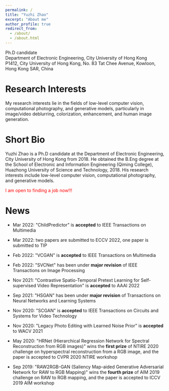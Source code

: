 ```yaml
---
permalink: /
title: "Yuzhi Zhao"
excerpt: "About me"
author_profile: true
redirect_from: 
  - /about/
  - /about.html
---
```


Ph.D candidate <br>
Department of Electronic Engineering, City University of Hong Kong <br>
P1412, City University of Hong Kong, No. 83 Tat Chee Avenue, Kowloon, Hong Kong SAR, China

**Research Interests**
======
My research interests lie in the fields of low-level computer vision, computational photography, and generative models, particularly in image/video deblurring, colorization, enhancement, and human image generation. 

**Short Bio**
======
Yuzhi Zhao is a Ph.D candidate at the Department of Electronic Engineering, City University of Hong Kong from 2018. He obtained the B.Eng degree at the School of Electronic and Information Engineering (Qiming College), Huazhong University of Science and Technology, 2018. His research interests include low-level computer vision, computational photography, and generative models.

<font color='red'>I am open to finding a job now!!!</font>

**News**
======
- Mar 2022: "ChildPredictor" is **accepted** to IEEE Transactions on Multimedia

- Mar 2022: two papers are submitted to ECCV 2022, one paper is submitted to TIP

- Feb 2022: "VCGAN" is **accepted** to IEEE Transactions on Multimedia

- Feb 2022: "SVCNet" has been under **major revision** of IEEE Transactions on Image Processing

- Nov 2021: "Contrastive Spatio-Temporal Pretext Learning for Self-supervised Video Representation" is **accepted** to AAAI 2022

- Sep 2021: "HSGAN" has been under **major revision** of Transactions on Neural Networks and Learning Systems

- Nov 2020: "SCGAN" is **accepted** to IEEE Transactions on Circuits and Systems for Video Technology

- Nov 2020: "Legacy Photo Editing with Learned Noise Prior" is **accepted** to WACV 2021

- May 2020: "HRNet (Hierarchical Regression Network for Spectral Reconstruction from RGB images)" wins the **first prize** of NTIRE 2020 challenge on hyperspectral reconstruction from a RGB image, and the paper is accepted to CVPR 2020 NTIRE workshop

- Sep 2019: "RAW2RGB-GAN (Saliency Map-aided Generative Adversarial Network for RAW to RGB Mapping)" wins the **fourth prize** of AIM 2019 challenge on RAW to RGB mapping, and the paper is accepted to ICCV 2019 AIM workshop
